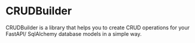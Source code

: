# CRUDBuilder
CRUDBuilder is a library that helps you to create CRUD operations for your FastAPI/ SqlAlchemy database models in a simple way.